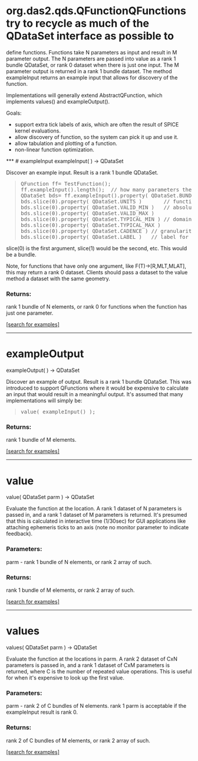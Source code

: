 # org.das2.qds.QFunctionQFunctions try to recycle as much of the QDataSet interface as possible to
 define functions.  Functions take N parameters as input and result in M parameter
 output.  The N parameters are passed into value as a rank 1 bundle QDataSet, or rank 0 
 dataset when there is just one input.
 The M parameter output is returned in a rank 1 bundle dataset.  The method
 exampleInput returns an example input that allows for discovery of the function.

 Implementations will generally extend AbstractQFunction, which implements
 values() and exampleOutput().
 
 Goals:
 <ul>
 <li> support extra tick labels of axis, which are often the result of SPICE kernel evaluations.
 <li> allow discovery of function, so the system can pick it up and use it.
 <li> allow tabulation and plotting of a function.
 <li> non-linear function optimization.
 </ul>
***
<a name="exampleInput"></a>
# exampleInput
exampleInput(  ) &rarr; QDataSet

Discover an example input.  Result is a rank 1 bundle QDataSet.
<blockquote><pre>
QFunction ff= TestFunction();
ff.exampleInput().length();  // how many parameters the function takes
QDataSet bds= ff.exampleInput().property( QDataSet.BUNDLE_0 );
bds.slice(0).property( QDataSet.UNITS )       // function should handle convertible units (e.g. TimeAxes Ephemeris).
bds.slice(0).property( QDataSet.VALID_MIN )   // absolute limits of domain of the function
bds.slice(0).property( QDataSet.VALID_MAX )
bds.slice(0).property( QDataSet.TYPICAL_MIN ) // domain of the function parameter
bds.slice(0).property( QDataSet.TYPICAL_MAX )
bds.slice(0).property( QDataSet.CADENCE ) // granularity of the function parameter
bds.slice(0).property( QDataSet.LABEL )   // label for the parameter
</pre></blockquote>
 slice(0) is the first argument, slice(1) would be the second, etc.
 This would be a bundle.
 
 Note, for functions that have only one argument, like F(T)&rarr;[R,MLT,MLAT], this
 may return a rank 0 dataset.  Clients should pass a dataset to the value method a
 dataset with the same geometry.

### Returns:
rank 1 bundle of N elements, or rank 0 for functions when the function has just one parameter.

<a href="https://github.com/autoplot/dev/search?q=exampleInput&unscoped_q=exampleInput">[search for examples]</a>

***
<a name="exampleOutput"></a>
# exampleOutput
exampleOutput(  ) &rarr; QDataSet

Discover an example of output.  Result is a rank 1 bundle QDataSet.  This
 was introduced to support QFunctions where it would be expensive to calculate
 an input that would result in a meaningful output.  It's assumed that many
 implementations will simply be:
<blockquote><pre>
value( exampleInput() );
</pre></blockquote>

### Returns:
rank 1 bundle of M elements.

<a href="https://github.com/autoplot/dev/search?q=exampleOutput&unscoped_q=exampleOutput">[search for examples]</a>

***
<a name="value"></a>
# value
value( QDataSet parm ) &rarr; QDataSet

Evaluate the function at the location.
 A rank 1 dataset of N parameters is passed in, and a
 rank 1 dataset of M parameters is returned.  It's presumed that this
 is calculated in interactive time (1/30sec) for GUI applications like
 attaching ephemeris ticks to an axis (note no monitor parameter to indicate feedback).

### Parameters:
parm - rank 1 bundle of N elements, or rank 2 array of such.

### Returns:
rank 1 bundle of M elements, or rank 2 array of such.

<a href="https://github.com/autoplot/dev/search?q=value&unscoped_q=value">[search for examples]</a>

***
<a name="values"></a>
# values
values( QDataSet parm ) &rarr; QDataSet

Evaluate the function at the locations in parm.
 A rank 2 dataset of CxN parameters is passed in, and a
 rank 1 dataset of CxM parameters is returned, where C is the number
 of repeated value operations.  This is useful for when it's expensive
 to look up the first value.

### Parameters:
parm - rank 2 of C bundles of N elements.  rank 1 parm is acceptable if the exampleInput result is rank 0.

### Returns:
rank 2 of C bundles of M elements, or rank 2 array of such.

<a href="https://github.com/autoplot/dev/search?q=values&unscoped_q=values">[search for examples]</a>

